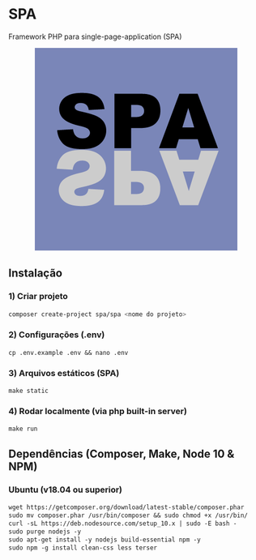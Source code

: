 # SPA

Framework PHP para single-page-application (SPA)

<p align="center">
	<img src="spa.png" alt="SPA">
</p>

## Instalação

### 1) Criar projeto

```bash
composer create-project spa/spa <nome do projeto>
```

### 2) Configurações (.env)

```
cp .env.example .env && nano .env
```

### 3) Arquivos estáticos (SPA)

```
make static
```

### 4) Rodar localmente (via php built-in server)

```
make run
```

## Dependências (Composer, Make, Node 10 & NPM)

### Ubuntu (v18.04 ou superior)

```
wget https://getcomposer.org/download/latest-stable/composer.phar
sudo mv composer.phar /usr/bin/composer && sudo chmod +x /usr/bin/
curl -sL https://deb.nodesource.com/setup_10.x | sudo -E bash -
sudo purge nodejs -y
sudo apt-get install -y nodejs build-essential npm -y
sudo npm -g install clean-css less terser
```
